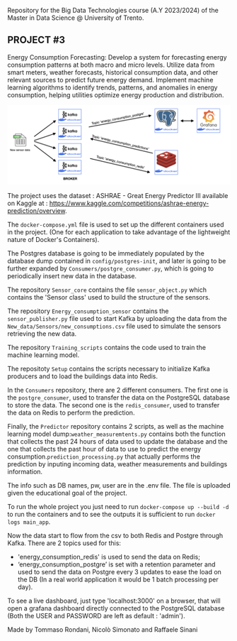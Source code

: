 Repository for the Big Data Technologies course (A.Y 2023/2024) of the Master in Data Science @ University of Trento.

PROJECT #3
------------------------------------------------------------------------------------------------------------------------
Energy Consumption Forecasting: Develop a system for forecasting energy consumption patterns at both macro and micro levels. Utilize data from smart meters, weather forecasts, 
historical consumption data, and other relevant sources to predict future energy demand. Implement machine learning algorithms to identify trends, patterns, and anomalies in energy 
consumption, helping utilities optimize energy production and distribution.

![alt text](project_schema.png)

The project uses the dataset : ASHRAE - Great Energy Predictor III available on Kaggle at : https://www.kaggle.com/competitions/ashrae-energy-prediction/overview.

The `docker-compose.yml` file is used to set up the different containers used in the project. (One for each application to take advantage of the lightweight nature of Docker's Containers).

The Postgres database is going to be immediately populated by the database dump contained in `config/postgres-init`, and later is going to be further expanded by `Consumers/postgre_consumer.py`, which is going to periodically insert new data in the database.

The repository `Sensor_core` contains the file `sensor_object.py` which contains the 'Sensor class' used to build the structure of the sensors.

The repository `Energy_consumption_sensor` contains the `sensor_publisher.py` file used to start Kafka by uploading the data from the `New_data/Sensors/new_consumptions.csv` file used to simulate the sensors retrieving the new data.

The repository `Training_scripts` contains the code used to train the machine learning model.

The repositoty `Setup` contains the scripts necessary to initialize Kafka producers and to load the buildings data into Redis.

In the `Consumers` repository, there are 2 different consumers. The first one is the `postgre_consumer`, used to transfer the data on the PostgreSQL database to store the data.
The second one is the `redis_consumer`, used to transfer the data on Redis to perform the prediction.

Finally, the `Predictor` repository contains 2 scripts, as well as the machine learning model dump:`weather_measuremtents.py` contains both the function that collects the past 24 hours of data used to update the database and the one that collects the past hour of data to use to predict the energy consumption.`prediction_processing.py` that actually performs the prediction by inputing incoming data, weather measurements and buildings information.

The info such as DB names, pw, user are in the .env file. The file is uploaded given the educational goal of the project. 

To run the whole project you just need to run `docker-compose up --build -d` to run the containers and to see the outputs it is sufficient to run `docker logs main_app`.

Now the data start to flow from the csv to both Redis and Postgre through Kafka.
There are 2 topics used for this:
-   'energy_consumption_redis' is used to send the data on Redis;
-   ‘energy_consumption_postgre’ is set with a retention parameter and used to send the data on Postgre every 3 updates to ease the load on the DB (In a real world application it would be 1 batch processing per day).

To see a live dashboard, just type 'localhost:3000' on a browser, that will open a grafana dashboard directly connected to the PostgreSQL database (Both the USER and PASSWORD are left as default : 'admin').
 
Made by Tommaso Rondani, Nicolò Simonato and Raffaele Sinani
